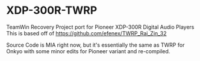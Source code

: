# XDP-300R-TWRP
TeamWin Recovery Project port for Pioneer XDP-300R Digital Audio Players
This is based off of https://github.com/efenex/TWRP_Rai_Zin_32

Source Code is MIA right now, but it's essentially the same as TWRP for Onkyo with some minor edits for Pioneer variant and re-compiled.
